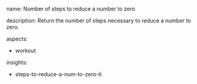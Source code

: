 name: Number of steps to reduce a number to zero

description: Return the number of steps necessary to reduce a number to zero.

aspects:
  - workout

insights:
  - steps-to-reduce-a-num-to-zero-ti